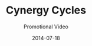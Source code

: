 ---
title: Cynergy Cycles
subtitle: Promotional Video
category: video-production
permalink: cynergy-cycles

image: cynergy-cycles

description: NEED description and video clip

layout: default
date: 2014-07-18
---